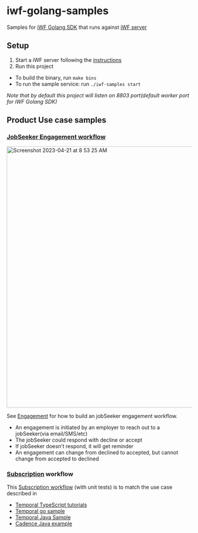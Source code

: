 # iwf-golang-samples

Samples for [iWF Golang SDK](https://github.com/indeedeng/iwf-golang-sdk) that runs
against [iWF server](https://github.com/indeedeng/iwf)

## Setup

1. Start a iWF server following the [instructions](https://github.com/indeedeng/iwf#how-to-run-this-server)
2. Run this project
  * To build the binary, run `make bins` 
  * To run the sample service: run `./iwf-samples start`

_Note that by default this project will listen on 8803 port(default worker port for iWF Golang SDK)_

## Product Use case samples

### [JobSeeker Engagement workflow](./workflows/engagement)
<img width="709" alt="Screenshot 2023-04-21 at 8 53 25 AM" src="https://user-images.githubusercontent.com/4523955/233680837-6a6267a0-4b31-419e-87f0-667bb48582d1.png">


See [Engagement](https://github.com/indeedeng/iwf-java-samples/tree/main/src/main/java/io/iworkflow/workflow/engagement)
for
how to build an jobSeeker engagement workflow.


* An engagement is initiated by an employer to reach out to a jobSeeker(via email/SMS/etc)
* The jobSeeker could respond with decline or accept
* If jobSeeker doesn't respond, it will get reminder
* An engagement can change from declined to accepted, but cannot change from accepted to declined


### [Subscription](./workflows/subscription) workflow

This [Subscription workflow](https://github.com/indeedeng/iwf-golang-samples/tree/main/workflows/subscription) (with unit tests) is to match the use case described in
* [Temporal TypeScript tutorials](https://learn.temporal.io/tutorials/typescript/subscriptions/)
* [Temporal go sample](https://github.com/temporalio/subscription-workflow-project-template-go)
* [Temporal Java Sample](https://github.com/temporalio/subscription-workflow-project-template-java)
* [Cadence Java example](https://cadenceworkflow.io/docs/concepts/workflows/#example)

